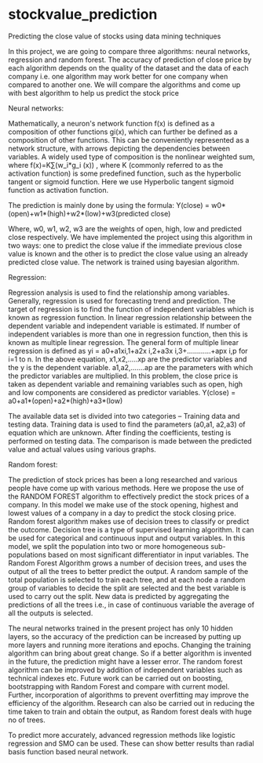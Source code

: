 # stockvalue_prediction
Predicting the close value of stocks using data mining techniques

In this project, we are going to compare three algorithms: neural networks, regression and random forest. The accuracy of prediction of close price by each algorithm depends on the quality of the dataset and the data of each company i.e. one algorithm may work better for one company when compared to another one. We will compare the algorithms and come up with best algorithm to help us predict the stock price

Neural networks:

Mathematically, a neuron's network function f(x) is defined as a composition of other functions gi(x), which can further be defined as a composition of other functions. This can be conveniently represented as a network structure, with arrows depicting the dependencies between variables. A widely used type of composition is the nonlinear weighted sum, where 
 f(x)=K∑(w_i*g_i (x)) , where K (commonly referred to as the activation function) is some predefined function, such as the hyperbolic tangent or sigmoid function. Here we use Hyperbolic tangent sigmoid function as activation function.

The prediction is mainly done by using the formula:
Y(close) = w0*(open)+w1*(high)+w2*(low)+w3(predicted close)

Where, w0, w1, w2, w3 are the weights of open, high, low and predicted close respectively.
We have implemented the project using this algorithm in two ways: one to predict the close value if the immediate previous close value is known and the other is to predict the close value using an already predicted close value. The network is trained using bayesian algorithm.

Regression:

Regression analysis is used to find the relationship among variables.  Generally, regression is used for forecasting trend and prediction. The target of regression is to find the function of independent variables which is known as regression function. In linear regression relationship between the dependent variable and independent variable is estimated. If number of independent variables is more than one in regression function, then this is known as multiple linear regression.  The general form of multiple linear regression is defined as 
yi = a0+a1xi,1+a2x i,2+a3x i,3+…………+apx i,p
for i=1 to n. In the above equation, x1,x2,…..xp are the predictor variables and the y is the dependent variable. a1,a2,…….ap  are the parameters with which the predictor variables are multiplied.
In this problem, the close price is taken as dependent variable and remaining variables such as open, high and low components are considered as predictor variables.
Y(close) =  a0+a1*(open)+a2*(high)+a3*(low)

The available data set is divided into two categories – Training data and testing data. Training data is used to find the parameters (a0,a1, a2,a3) of equation which are unknown. After finding the coefficients, testing is performed on testing data. The comparison is made between the predicted value and actual values using various graphs.

Random forest:

The prediction of stock prices has been a long researched and various people have come up with various methods. Here we propose the use of the RANDOM FOREST algorithm to effectively predict the stock prices of a company. In this model we make use of the stock opening, highest and lowest values of a company in a day to predict the stock closing price. Random forest algorithm makes use of decision trees to classify or predict the outcome.
Decision tree is a type of supervised learning algorithm. It can be used for categorical and continuous input and output variables. In this model, we split the population into two or more homogeneous sub-populations based on most significant differentiator in input variables. The Random Forest Algorithm grows a number of decision trees, and uses the output of all the trees to better predict the output. A random sample of the total population is selected to train each tree, and at each node a random group of variables to decide the split are selected and the best variable is used to carry out the split. New data is predicted by aggregating the predictions of all the trees i.e., in case of continuous variable the average of all the outputs is selected.

The neural networks trained in the present project has only 10 hidden layers, so the accuracy of the prediction can be increased by putting up more layers and running more iterations and epochs. Changing the training algorithm can bring about great change. So if a better algorithm is invented in the future, the prediction might have a lesser error.
The random forest algorithm can be improved by addition of independent variables such as technical indexes etc. Future work can be carried out on boosting, bootstrapping with Random Forest and compare with current model. Further, incorporation of algorithms to prevent overfitting may improve the efficiency of the algorithm. Research can also be carried out in reducing the time taken to train and obtain the output, as Random forest deals with huge no of trees.  



To predict more accurately, advanced regression methods like logistic regression and SMO can be used. These can show better results than radial basis function based neural network. 
